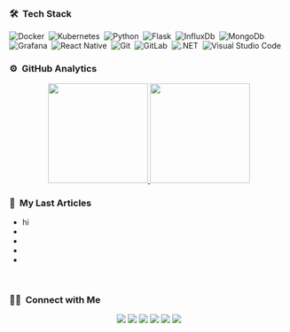 

### 🛠 &nbsp;Tech Stack

![Docker](https://img.shields.io/badge/-Docker-05122A?style=flat&logo=docker)&nbsp;
![Kubernetes](https://img.shields.io/badge/-Kubernetes-05122A?style=flat&logo=kubernetes&logoColor=ffffff)&nbsp;
![Python](https://img.shields.io/badge/-Python-05122A?style=flat&logo=python)&nbsp;
![Flask](https://img.shields.io/badge/-Flask-05122A?style=flat&logo=flask)&nbsp;
![InfluxDb](https://img.shields.io/badge/-Influxdb-05122A?style=flat&logo=influxdb)&nbsp;
![MongoDb](https://img.shields.io/badge/-MongoDB-05122A?style=flat&logo=mongodb)&nbsp;
![Grafana](https://img.shields.io/badge/-Grafana-05122A?style=flat&logo=grafana)&nbsp;
![React Native](https://img.shields.io/badge/-React%20Native-05122A?style=flat&logo=react)&nbsp;
![Git](https://img.shields.io/badge/-Git-05122A?style=flat&logo=git)&nbsp;
![GitLab](https://img.shields.io/badge/-Gitlab-FCA121?style=flat&logo=Gitlab&logoColor=white)&nbsp;
![.NET](https://img.shields.io/badge/-.NET-05122A?style=flat&logo=.net)&nbsp;
![Visual Studio Code](https://img.shields.io/badge/-Visual%20Studio%20Code-05122A?style=flat&logo=visual-studio-code&logoColor=007ACC)&nbsp;



### ⚙️ &nbsp;GitHub Analytics

<p align="center">
<a href="https://github.com/ajiybaibb">
  <img height="180em" src="https://github-readme-stats.vercel.app/api?username=ajiybaibb&show_icons=true&theme=algolia&include_all_commits=true&count_private=true"/>
  <img height="180em" src="https://github-readme-stats.vercel.app/api/top-langs/?username=ajiybaibb&layout=compact&langs_count=8&theme=algolia"/>
</a>
</p>

### 🔖 &nbsp;My Last Articles
- hi[](https://ajiybanesij.medium.com/influxdb-ve-grafana-ile-monitoring-1-73a6de0b4445)
- [](https://ajiybanesij.medium.com/influxdb-ve-grafana-ile-monitoring-2-veri-g%C3%B6rselle%C5%9Ftirme-d1127bc2691)
- [](https://ajiybanesij.medium.com/influxdb-ve-grafana-ile-monitoring-3-dinamik-tablo-yap%C4%B1s%C4%B1-7438349353aa)
- [](https://ajiybanesij.medium.com/mongodb-ile-geospatial-i%CC%87%C5%9Flemleri-1-a43a44a823de)
- [](https://ajiybanesij.medium.com/gcp-cloud-run-%C3%BCzerine-container-deploy-edilmesi-7256df0e996a)


<br/>


### 🤝🏻 &nbsp;Connect with Me

<p align="center">
<a href="https://janberdibb.com/"><img src="https://img.shields.io/badge/-janberdibb-3423A6?style=flat&logo=App-Store&logoColor=white"/></a>
<a href="https://twitter.com/janberdibb"><img src="https://img.shields.io/badge/-@janberdibb-1da1f2?style=flat&logo=Twitter&logoColor=white"/></a>
<a href="https://www.linkedin.com/in/ibrahim-bekir-bekta%C5%9F-54aa651bb/"><img src="https://img.shields.io/badge/-ibrahim bekir bektaş-0077B5?style=flat&logo=Linkedin&logoColor=white"/></a>
<a href="mailto:ajibaibrahimbekirbektas@gmail.com"><img src="https://img.shields.io/badge/-ajibaibrahimbekirbektas@gmail.com-D14836?style=flat&logo=Gmail&logoColor=white"/></a>
<a href="https://www.instagram.com/janberd.ibb/"><img src="https://img.shields.io/badge/-@janberd.ibb-E4405F?style=flat&logo=Instagram&logoColor=white"/></a>
<a href="https://medium.com/@"><img src="https://img.shields.io/badge/-@-000000?style=flat&logo=Medium&logoColor=white"/></a>

</p>

    